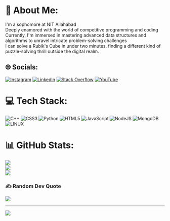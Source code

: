 # 💫 About Me:
I'm a sophomore at NIT Allahabad<br>Deeply enamored with the world of competitive programming and coding<br>Currently, I'm immersed in mastering advanced data structures and algorithms to unravel intricate problem-solving challenges<br>I can solve a Rubik's Cube in under two minutes, finding a different kind of puzzle-solving thrill outside the digital realm.


## 🌐 Socials:
[![Instagram](https://img.shields.io/badge/Instagram-%23E4405F.svg?logo=Instagram&logoColor=white)](https://instagram.com/_aman_goyal18) [![LinkedIn](https://img.shields.io/badge/LinkedIn-%230077B5.svg?logo=linkedin&logoColor=white)](https://www.linkedin.com/in/Aman--Goyal) [![Stack Overflow](https://img.shields.io/badge/-Stackoverflow-FE7A16?logo=stack-overflow&logoColor=white)](https://stackoverflow.com/users/20099588) [![YouTube](https://img.shields.io/badge/YouTube-%23FF0000.svg?logo=YouTube&logoColor=white)](https://www.youtube.com/@MaDDy_1805) 

# 💻 Tech Stack:
![C++](https://img.shields.io/badge/c++-%2300599C.svg?style=for-the-badge&logo=c%2B%2B&logoColor=white) ![CSS3](https://img.shields.io/badge/css3-%231572B6.svg?style=for-the-badge&logo=css3&logoColor=white) ![Python](https://img.shields.io/badge/python-3670A0?style=for-the-badge&logo=python&logoColor=ffdd54) ![HTML5](https://img.shields.io/badge/html5-%23E34F26.svg?style=for-the-badge&logo=html5&logoColor=white) ![JavaScript](https://img.shields.io/badge/javascript-%23323330.svg?style=for-the-badge&logo=javascript&logoColor=%23F7DF1E) ![NodeJS](https://img.shields.io/badge/node.js-6DA55F?style=for-the-badge&logo=node.js&logoColor=white) ![MongoDB](https://img.shields.io/badge/MongoDB-%234ea94b.svg?style=for-the-badge&logo=mongodb&logoColor=white)  ![LINUX](https://img.shields.io/badge/Linux-FCC624?style=for-the-badge&logo=linux&logoColor=black)
# 📊 GitHub Stats:
![](https://github-readme-stats.vercel.app/api?username=amangoyal018&theme=radical&hide_border=false&include_all_commits=true&count_private=false)<br/>
![](https://github-readme-streak-stats.herokuapp.com/?user=amangoyal018&theme=radical&hide_border=false)<br/>
![](https://github-readme-stats.vercel.app/api/top-langs/?username=amangoyal018&theme=radical&hide_border=false&include_all_commits=true&count_private=false&layout=compact)

### ✍️ Random Dev Quote
![](https://quotes-github-readme.vercel.app/api?type=horizontal&theme=radical)



---
[![](https://visitcount.itsvg.in/api?id=amangoyal018&icon=5&color=0)](https://visitcount.itsvg.in)

<!-- Proudly created with GPRM ( https://gprm.itsvg.in ) -->
<!---
amangoyal018/amangoyal018 is a ✨ special ✨ repository because its `README.md` (this file) appears on your GitHub profile.
You can click the Preview link to take a look at your changes.
--->
